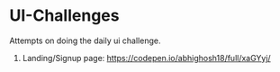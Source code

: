 # UI-Challenges
Attempts on doing the daily ui challenge.

1. Landing/Signup page: https://codepen.io/abhighosh18/full/xaGYyj/
